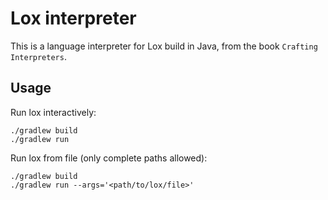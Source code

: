 # Lox interpreter

This is a language interpreter for Lox build in Java, from the book `Crafting Interpreters`.

## Usage
Run lox interactively:
```
./gradlew build
./gradlew run 
```

Run lox from file (only complete paths allowed):
```
./gradlew build
./gradlew run --args='<path/to/lox/file>'
```